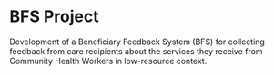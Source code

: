 # BFS Project
Development of a Beneficiary Feedback System (BFS) for collecting feedback from care recipients about the services they receive from Community Health Workers in low-resource context.

